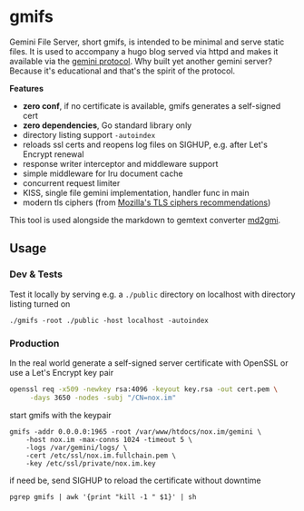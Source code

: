 # gmifs

Gemini File Server, short gmifs, is intended to be minimal and serve static files. It is used
to accompany a hugo blog served via httpd and makes it available via the [gemini
protocol](https://gemini.circumlunar.space/docs/specification.gmi). Why built yet another gemini
server? Because it's educational and that's the spirit of the protocol.

**Features**
- **zero conf**, if no certificate is available, gmifs generates a self-signed cert
- **zero dependencies**, Go standard library only
- directory listing support `-autoindex`
- reloads ssl certs and reopens log files on SIGHUP, e.g. after Let's Encrypt renewal
- response writer interceptor and middleware support
- simple middleware for lru document cache
- concurrent request limiter
- KISS, single file gemini implementation, handler func in main
- modern tls ciphers (from [Mozilla's TLS ciphers recommendations](https://statics.tls.security.mozilla.org/server-side-tls-conf.json))

This tool is used alongside the markdown to gemtext converter
[md2gmi](https://github.com/n0x1m/md2gmi).

## Usage

### Dev & Tests

Test it locally by serving e.g. a `./public` directory on localhost with directory listing turned on

```
./gmifs -root ./public -host localhost -autoindex
```

### Production

In the real world generate a self-signed server certificate with OpenSSL or use a Let's Encrypt
key pair

```bash
openssl req -x509 -newkey rsa:4096 -keyout key.rsa -out cert.pem \
     -days 3650 -nodes -subj "/CN=nox.im"
```

start gmifs with the keypair

```
gmifs -addr 0.0.0.0:1965 -root /var/www/htdocs/nox.im/gemini \
    -host nox.im -max-conns 1024 -timeout 5 \
    -logs /var/gemini/logs/ \
    -cert /etc/ssl/nox.im.fullchain.pem \
    -key /etc/ssl/private/nox.im.key
```

if need be, send SIGHUP to reload the certificate without downtime

```
pgrep gmifs | awk '{print "kill -1 " $1}' | sh
```
